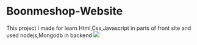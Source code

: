 # Boonmeshop-Website
This project i made for learn Html,Css,Javascript in parts of front site and used nodejs,Mongodb in backend
[![](http://i.imgur.com/dt8AUb6.png)]()
